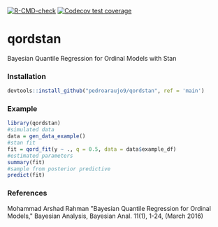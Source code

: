 <!-- badges: start -->
[![R-CMD-check](https://github.com/pedroaraujo9/qordstan/workflows/R-CMD-check/badge.svg)](https://github.com/pedroaraujo9/qordstan/actions)
[![Codecov test coverage](https://codecov.io/gh/pedroaraujo9/qordstan/branch/dev/graph/badge.svg)](https://codecov.io/gh/pedroaraujo9/qordstan?branch=main)
<!-- badges: end -->
# qordstan
Bayesian Quantile Regression for Ordinal Models with Stan


### Installation 
```r
devtools::install_github("pedroaraujo9/qordstan", ref = 'main')
```
### Example
```r
library(qordstan)
#simulated data
data = gen_data_example()
#stan fit
fit = qord_fit(y ~ ., q = 0.5, data = data$example_df)
#estimated parameters
summary(fit)
#sample from posterior predictive
predict(fit)
```

### References

Mohammad Arshad Rahman "Bayesian Quantile Regression for Ordinal Models," Bayesian Analysis, Bayesian Anal. 11(1), 1-24, (March 2016)  


